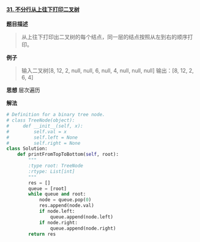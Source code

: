 #### [31. 不分行从上往下打印二叉树](https://www.acwing.com/problem/content/41/)
**题目描述**
> 从上往下打印出二叉树的每个结点，同一层的结点按照从左到右的顺序打印。

**例子**
> 输入二叉树[8, 12, 2, null, null, 6, null, 4, null, null, null]
输出：[8, 12, 2, 6, 4]

**思想**
层次遍历

**解法**
```python
# Definition for a binary tree node.
# class TreeNode(object):
#     def __init__(self, x):
#         self.val = x
#         self.left = None
#         self.right = None
class Solution:
    def printFromTopToBottom(self, root):
        """
        :type root: TreeNode
        :rtype: List[int]
        """
        res = []
        queue = [root]
        while queue and root:
            node = queue.pop(0)
            res.append(node.val)
            if node.left:
                queue.append(node.left)
            if node.right:
                queue.append(node.right)
        return res
```